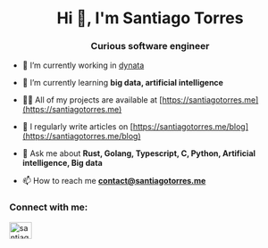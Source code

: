 <h1 align="center">Hi 👋, I'm Santiago Torres</h1>
<h3 align="center">Curious software engineer</h3>


- 🔭 I’m currently working in [dynata](https://github.com/dynata)

- 🌱 I’m currently learning **big data, artificial intelligence**

- 👨‍💻 All of my projects are available at [https://santiagotorres.me](https://santiagotorres.me)

- 📝 I regularly write articles on [https://santiagotorres.me/blog](https://santiagotorres.me/blog)

- 💬 Ask me about **Rust, Golang, Typescript, C, Python, Artificial intelligence, Big data**

- 📫 How to reach me **contact@santiagotorres.me**

<h3 align="left">Connect with me:</h3>
<p align="left">
<a href="https://linkedin.com/in/santiago-torres-621632216" target="blank"><img align="center" src="https://raw.githubusercontent.com/rahuldkjain/github-profile-readme-generator/master/src/images/icons/Social/linked-in-alt.svg" alt="santiago-torres-621632216" height="30" width="40" /></a>
</p>
